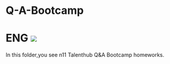 # Q-A-Bootcamp
# ENG <img src="https://img.icons8.com/emoji/48/000000/united-kingdom-emoji.png"/>


In this folder,you see n11 Talenthub Q&A Bootcamp homeworks.


